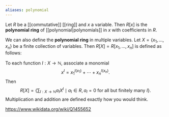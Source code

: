 ```yaml
---
aliases: polynomial
---
```


Let $R$ be a [[commutative]] [[ring]] and $x$ a variable. Then $R[x]$ is the **polynomial ring** of [[polynomial|polynomials]] in $x$ with coefficients in $R$.

We can also define the **polynomial ring** in multiple variables. Let $X = \{x_1,\dots,x_n\}$ be a finite collection of variables. Then $R[X] = R[x_1,\dots,x_n]$ is defined as follows:

To each function $I:X\to \mathbb N$, associate a monomial $$x^I = x_1^{I(x_1)}+\cdots + x_n^{I(x_n)}.$$ Then $$R[X]= \left\{ \sum_{I:X\to \mathbb N} a_IX^I \mid a_I\in R, a_I = 0 \text{ for all but finitely many } I \right\}.$$ Multiplication and addition are defined exactly how you would think. 

https://www.wikidata.org/wiki/Q1455652